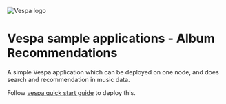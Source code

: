 
<!-- Copyright Vespa.ai. Licensed under the terms of the Apache 2.0 license. See LICENSE in the project root. -->

![Vespa logo](https://vespa.ai/assets/vespa-logo-color.png)

# Vespa sample applications - Album Recommendations

A simple Vespa application which can be deployed on one node,
and does search and recommendation in music data.

Follow
[vespa quick start guide](https://docs.vespa.ai/en/vespa-quick-start.html)
to deploy this.
